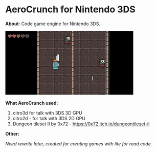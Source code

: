 # AeroCrunch for Nintendo 3DS

**About**: 
Code game engine for Nintendo 3DS.

 <img src="preview.png" width="400" title="hover text">

**What AeroCrunch used:**
1. citro3d for talk with 3DS 3D GPU
2. citro2d - for talk with 3DS 2D GPU
3. Dungeon tileset II by 0x72 - https://0x72.itch.io/dungeontileset-ii


**Other:**

*Need rewrite later, created for creating games with lite for read code.*

